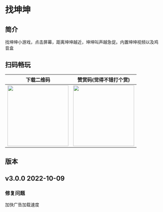 # 找坤坤

## 简介
找坤坤小游戏，点击屏幕，距离坤坤越近，坤坤叫声越急促。内置坤坤视频以及鸡音盒

## 扫码畅玩

|下载二维码|赞赏码(觉得不错打个赏) |
| :------: | :------: |
<img src="https://share-1309976108.cos.ap-guangzhou.myqcloud.com/%E5%9B%BE%E7%89%87/%E6%89%BE%E5%9D%A4%E5%9D%A4.png" width="200px">| <img src="https://share-1309976108.cos.ap-guangzhou.myqcloud.com/%E5%9B%BE%E7%89%87/%E8%B5%9E%E8%B5%8F%E7%A0%81.png" width="200px"> | 

## 版本

## v3.0.0 2022-10-09

### 修复问题
加快广告加载速度

